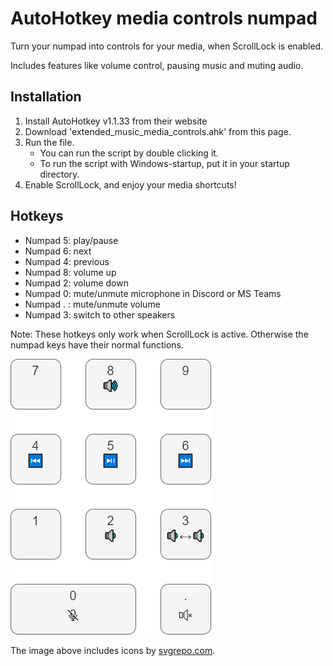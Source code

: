 # AutoHotkey media controls numpad
Turn your numpad into controls for your media, when ScrollLock is enabled.

Includes features like volume control, pausing music and muting audio.

## Installation
1. Install AutoHotkey v1.1.33 from their website
2. Download 'extended_music_media_controls.ahk' from this page.
3. Run the file.
    - You can run the script by double clicking it.
    - To run the script with Windows-startup, put it in your startup directory.
4. Enable ScrollLock, and enjoy your media shortcuts!

## Hotkeys
- Numpad 5: play/pause 
- Numpad 6: next
- Numpad 4: previous
- Numpad 8: volume up 
- Numpad 2: volume down
- Numpad 0: mute/unmute microphone in Discord or MS Teams
- Numpad . : mute/unmute volume
- Numpad 3: switch to other speakers

Note: These hotkeys only work when ScrollLock is active. Otherwise the numpad keys have their normal functions.

<img src="./resources/extended_numpad_hotkeys.drawio.png" alt="Hotkeys">

The image above includes icons by [svgrepo.com](https://www.svgrepo.com/).

